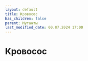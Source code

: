 ```yaml
---
layout: default
title: Кровосос
has_children: false
parent: Мутанты
last_modified_date: 00.07.2024 17:00
---
```


# Кровосос